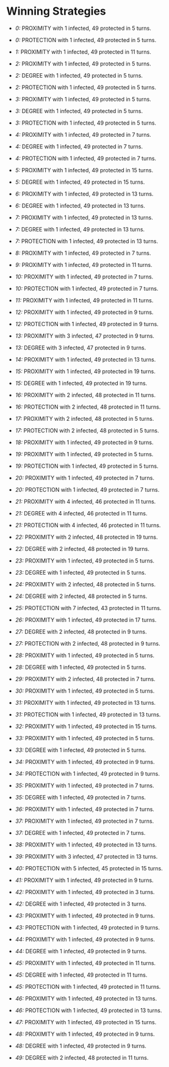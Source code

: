 # Winning Strategies

* _0:_ PROXIMITY with 1 infected, 49 protected in 5 turns.


* _0:_ PROTECTION with 1 infected, 49 protected in 5 turns.


* _1:_ PROXIMITY with 1 infected, 49 protected in 11 turns.


* _2:_ PROXIMITY with 1 infected, 49 protected in 5 turns.


* _2:_ DEGREE with 1 infected, 49 protected in 5 turns.


* _2:_ PROTECTION with 1 infected, 49 protected in 5 turns.


* _3:_ PROXIMITY with 1 infected, 49 protected in 5 turns.


* _3:_ DEGREE with 1 infected, 49 protected in 5 turns.


* _3:_ PROTECTION with 1 infected, 49 protected in 5 turns.


* _4:_ PROXIMITY with 1 infected, 49 protected in 7 turns.


* _4:_ DEGREE with 1 infected, 49 protected in 7 turns.


* _4:_ PROTECTION with 1 infected, 49 protected in 7 turns.


* _5:_ PROXIMITY with 1 infected, 49 protected in 15 turns.


* _5:_ DEGREE with 1 infected, 49 protected in 15 turns.


* _6:_ PROXIMITY with 1 infected, 49 protected in 13 turns.


* _6:_ DEGREE with 1 infected, 49 protected in 13 turns.


* _7:_ PROXIMITY with 1 infected, 49 protected in 13 turns.


* _7:_ DEGREE with 1 infected, 49 protected in 13 turns.


* _7:_ PROTECTION with 1 infected, 49 protected in 13 turns.


* _8:_ PROXIMITY with 1 infected, 49 protected in 7 turns.


* _9:_ PROXIMITY with 1 infected, 49 protected in 11 turns.


* _10:_ PROXIMITY with 1 infected, 49 protected in 7 turns.


* _10:_ PROTECTION with 1 infected, 49 protected in 7 turns.


* _11:_ PROXIMITY with 1 infected, 49 protected in 11 turns.


* _12:_ PROXIMITY with 1 infected, 49 protected in 9 turns.


* _12:_ PROTECTION with 1 infected, 49 protected in 9 turns.


* _13:_ PROXIMITY with 3 infected, 47 protected in 9 turns.


* _13:_ DEGREE with 3 infected, 47 protected in 9 turns.


* _14:_ PROXIMITY with 1 infected, 49 protected in 13 turns.


* _15:_ PROXIMITY with 1 infected, 49 protected in 19 turns.


* _15:_ DEGREE with 1 infected, 49 protected in 19 turns.


* _16:_ PROXIMITY with 2 infected, 48 protected in 11 turns.


* _16:_ PROTECTION with 2 infected, 48 protected in 11 turns.


* _17:_ PROXIMITY with 2 infected, 48 protected in 5 turns.


* _17:_ PROTECTION with 2 infected, 48 protected in 5 turns.


* _18:_ PROXIMITY with 1 infected, 49 protected in 9 turns.


* _19:_ PROXIMITY with 1 infected, 49 protected in 5 turns.


* _19:_ PROTECTION with 1 infected, 49 protected in 5 turns.


* _20:_ PROXIMITY with 1 infected, 49 protected in 7 turns.


* _20:_ PROTECTION with 1 infected, 49 protected in 7 turns.


* _21:_ PROXIMITY with 4 infected, 46 protected in 11 turns.


* _21:_ DEGREE with 4 infected, 46 protected in 11 turns.


* _21:_ PROTECTION with 4 infected, 46 protected in 11 turns.


* _22:_ PROXIMITY with 2 infected, 48 protected in 19 turns.


* _22:_ DEGREE with 2 infected, 48 protected in 19 turns.


* _23:_ PROXIMITY with 1 infected, 49 protected in 5 turns.


* _23:_ DEGREE with 1 infected, 49 protected in 5 turns.


* _24:_ PROXIMITY with 2 infected, 48 protected in 5 turns.


* _24:_ DEGREE with 2 infected, 48 protected in 5 turns.


* _25:_ PROTECTION with 7 infected, 43 protected in 11 turns.


* _26:_ PROXIMITY with 1 infected, 49 protected in 17 turns.


* _27:_ DEGREE with 2 infected, 48 protected in 9 turns.


* _27:_ PROTECTION with 2 infected, 48 protected in 9 turns.


* _28:_ PROXIMITY with 1 infected, 49 protected in 5 turns.


* _28:_ DEGREE with 1 infected, 49 protected in 5 turns.


* _29:_ PROXIMITY with 2 infected, 48 protected in 7 turns.


* _30:_ PROXIMITY with 1 infected, 49 protected in 5 turns.


* _31:_ PROXIMITY with 1 infected, 49 protected in 13 turns.


* _31:_ PROTECTION with 1 infected, 49 protected in 13 turns.


* _32:_ PROXIMITY with 1 infected, 49 protected in 15 turns.


* _33:_ PROXIMITY with 1 infected, 49 protected in 5 turns.


* _33:_ DEGREE with 1 infected, 49 protected in 5 turns.


* _34:_ PROXIMITY with 1 infected, 49 protected in 9 turns.


* _34:_ PROTECTION with 1 infected, 49 protected in 9 turns.


* _35:_ PROXIMITY with 1 infected, 49 protected in 7 turns.


* _35:_ DEGREE with 1 infected, 49 protected in 7 turns.


* _36:_ PROXIMITY with 1 infected, 49 protected in 7 turns.


* _37:_ PROXIMITY with 1 infected, 49 protected in 7 turns.


* _37:_ DEGREE with 1 infected, 49 protected in 7 turns.


* _38:_ PROXIMITY with 1 infected, 49 protected in 13 turns.


* _39:_ PROXIMITY with 3 infected, 47 protected in 13 turns.


* _40:_ PROTECTION with 5 infected, 45 protected in 15 turns.


* _41:_ PROXIMITY with 1 infected, 49 protected in 9 turns.


* _42:_ PROXIMITY with 1 infected, 49 protected in 3 turns.


* _42:_ DEGREE with 1 infected, 49 protected in 3 turns.


* _43:_ PROXIMITY with 1 infected, 49 protected in 9 turns.


* _43:_ PROTECTION with 1 infected, 49 protected in 9 turns.


* _44:_ PROXIMITY with 1 infected, 49 protected in 9 turns.


* _44:_ DEGREE with 1 infected, 49 protected in 9 turns.


* _45:_ PROXIMITY with 1 infected, 49 protected in 11 turns.


* _45:_ DEGREE with 1 infected, 49 protected in 11 turns.


* _45:_ PROTECTION with 1 infected, 49 protected in 11 turns.


* _46:_ PROXIMITY with 1 infected, 49 protected in 13 turns.


* _46:_ PROTECTION with 1 infected, 49 protected in 13 turns.


* _47:_ PROXIMITY with 1 infected, 49 protected in 15 turns.


* _48:_ PROXIMITY with 1 infected, 49 protected in 9 turns.


* _48:_ DEGREE with 1 infected, 49 protected in 9 turns.


* _49:_ DEGREE with 2 infected, 48 protected in 11 turns.


